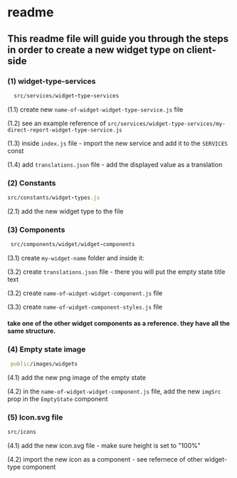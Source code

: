 # readme

## This readme file will guide you through the steps in order to create a new widget type on client-side

### (1) widget-type-services 
```ruby
  src/services/widget-type-services
  ```
(1.1) create new `name-of-widget-widget-type-service.js` file 

(1.2) see an example reference of `src/services/widget-type-services/my-direct-report-widget-type-service.js` 

(1.3) inside `index.js` file - import the new service and add it to the `SERVICES` const

(1.4) add `translations.json` file - add the displayed value as a translation

### (2) Constants
```ruby
src/constants/widget-types.js
```
(2.1) add the new widget type to the file

### (3) Components
```ruby
 src/components/widget/widget-components
  ```
(3.1) create `my-widget-name` folder and inside it:

(3.2) create `translations.json` file - there you will put the empty state title text

(3.2) create `name-of-widget-widget-component.js` file

(3.3) create `name-of-widget-component-styles.js` file

#### take one of the other widget components as a reference. they have all the same structure.
### (4) Empty state image
```ruby
 public/images/widgets
  ```
(4.1) add the new png image of the empty state 

(4.2) in the `name-of-widget-widget-component.js` file,  add the new `imgSrc` prop in the `EmptyState` component

### (5) Icon.svg file
```ruby
src/icons
```

(4.1) add the new icon.svg file - make sure height is set to "100%"

(4.2) import the new icon as a component - see refernece of other widget-type component
